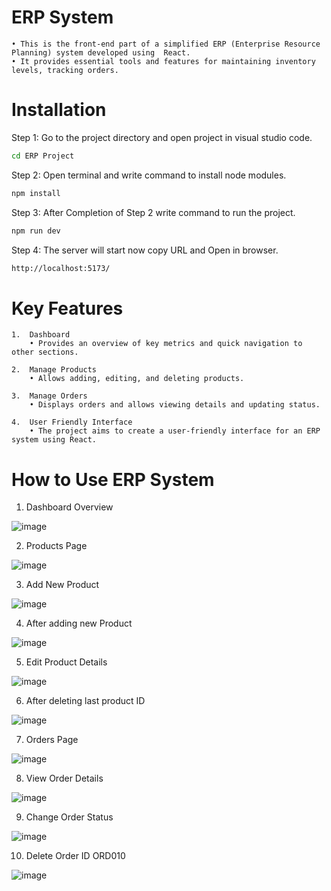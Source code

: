 # ERP System 
    • This is the front-end part of a simplified ERP (Enterprise Resource Planning) system developed using  React.
    • It provides essential tools and features for maintaining inventory levels, tracking orders.


# Installation
Step 1: Go to the project directory and open project in visual studio code.
~~~bash  
cd ERP Project
~~~

Step 2: Open terminal and write command to install node modules.
~~~bash
npm install
~~~

Step 3: After Completion of Step 2 write command to run the project.
~~~bash
npm run dev
~~~

Step 4: The server will start now copy URL and Open in browser.
~~~bash
http://localhost:5173/
~~~ 
 


# Key Features 
    1.  Dashboard 
        • Provides an overview of key metrics and quick navigation to other sections.

    2.  Manage Products
        • Allows adding, editing, and deleting products.

    3.  Manage Orders
        • Displays orders and allows viewing details and updating status.

    4.  User Friendly Interface
        • The project aims to create a user-friendly interface for an ERP system using React.



# How to Use ERP System


1) Dashboard Overview

  ![image](https://github.com/dhulam123/demo/assets/93127690/0ee55147-e9d8-4f13-84c9-82619f5c6e89)


2) Products Page

  ![image](https://github.com/dhulam123/demo/assets/93127690/d3090f1f-7133-41dd-86d7-719466f843fc)


3) Add New Product

  ![image](https://github.com/dhulam123/demo/assets/93127690/734b5ec0-f1ee-4214-aee3-eb6637882c4e)


4) After adding new Product

  ![image](https://github.com/dhulam123/demo/assets/93127690/8a52327b-8228-4907-b601-349167e84245)


5) Edit Product Details

  ![image](https://github.com/dhulam123/demo/assets/93127690/749aaa4a-cb68-4ddd-b981-9c5d38bf5cda)


6) After deleting last product ID

  ![image](https://github.com/dhulam123/demo/assets/93127690/89a03a53-db7f-4a74-9bb8-21b7166b9269)


7) Orders Page

![image](https://github.com/dhulam123/demo/assets/93127690/28c52239-ea67-41c0-b494-36d8b4c5b33d)


8) View Order Details 

![image](https://github.com/dhulam123/demo/assets/93127690/ae61ff07-7dce-4d42-833f-5845c523d2e8)


9)  Change Order Status

![image](https://github.com/dhulam123/demo/assets/93127690/8fde418c-8b74-4ba0-ba70-38c5ab867c7a)


10)  Delete Order ID ORD010

![image](https://github.com/dhulam123/demo/assets/93127690/75b1983d-b360-4a34-9ddb-e771f46d798f)



 

